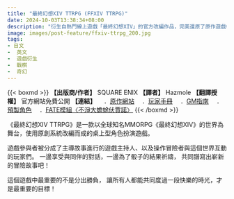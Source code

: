 ```yaml
---
title: "最終幻想XIV TTRPG (FFXIV TTRPG)"
date: 2024-10-03T13:38:34+08:00
description: "衍生自熱門線上遊戲「最終幻想XIV」的官方改編作品，完美還原了原作遊戲中的戰鬥與機制特色，讓你能以冒險者的身分與朋友們共同在這熟悉的世界編織嶄新的物語。"
image: images/post-feature/ffxiv-ttrpg_200.jpg
tags:
- 日文
-  英文
-  遊戲衍生
-  戰棋
-  奇幻
---
```

{{< boxmd >}}
**【出版商/作者】** SQUARE ENIX
**【譯者】** Hazmole
**【翻譯授權】** 官方網站免費公開
**【連結】**
　．[原作網站](https://www.square-enix-shop.com/ffxivttrpg/jp/index.html)
　．[玩家手冊](https://drive.google.com/file/d/1p_ioLIVzVISwz9Fu-jVRKUV2Eh5pOquX/view?usp=drive_link)
　．[GM指南](https://drive.google.com/file/d/1VAJDCt-rvSUrmHF85DB3FVvGjJhP6Ep6/view?usp=drive_link)
　．[預製角色](https://docs.google.com/document/d/1Tsgi22cjUC7nV-FTnuLXaEgMFn5nS_QEMc4RPP_B9Q8/edit?usp=drive_link)
　．[FATE模組〈不淨大蟾蜍伏賈諾〉](https://docs.google.com/document/d/15BnnWyRnT1p19t1oCVy3iyIFV8DXaD0mFqK8qCP9gmI/edit?usp=drive_link)
{{< /boxmd >}}

《最終幻想XIV TTRPG》是一款以全球知名MMORPG《最終幻想XIV》的世界為舞台，使用原創系統改編而成的桌上型角色扮演遊戲。

遊戲參與者被分成了主導故事進行的遊戲主持人、以及操作冒險者與這個世界互動的玩家們。
一邊享受與同伴的對話，一邊為了骰子的結果祈禱，
共同譜寫出嶄新的冒險故事吧！

這個遊戲中最重要的不是分出勝負，
讓所有人都能共同度過一段快樂的時光，才是最重要的目標！